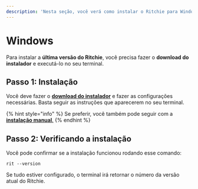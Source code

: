 ```yaml
---
description: 'Nesta seção, você verá como instalar o Ritchie para Windows.'
---
```


# Windows

Para instalar a **última versão do Ritchie**, você precisa  fazer o **download do instalador** e executá-lo no seu terminal. 

## Passo 1: Instalação

Você deve fazer o [**download do instalador**](https://commons-repo.ritchiecli.io/latest/ritchiecli.msi) e fazer as configurações necessárias. Basta seguir as instruções que aparecerem no seu terminal. 

{% hint style="info" %}
Se preferir, você também pode seguir com a [**instalação manual**.](manual-installation.md)
{% endhint %}

## Passo 2: Verificando a instalação 

Você pode confirmar se a instalação funcionou rodando esse comando: 

```text
rit --version
```

Se tudo estiver configurado, o terminal irá retornar o número da versão atual do Ritchie.

